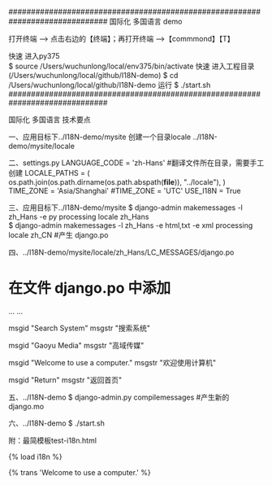 ##############################################################################
国际化 多国语言  demo

打开终端 --> 点击右边的【终端】；再打开终端 -->【commmond】【T】

快速 进入py375  
$ source  /Users/wuchunlong/local/env375/bin/activate
快速 进入工程目录(/Users/wuchunlong/local/github/I18N-demo)
$ cd /Users/wuchunlong/local/github/I18N-demo
运行
$ ./start.sh
##############################################################################

国际化 多国语言 技术要点

一、应用目标下../I18N-demo/mysite
创建一个目录locale ../I18N-demo/mysite/locale

二、settings.py
LANGUAGE_CODE = 'zh-Hans'
#翻译文件所在目录，需要手工创建
LOCALE_PATHS = (
    os.path.join(os.path.dirname(os.path.abspath(__file__)), "../locale"),
)
TIME_ZONE = 'Asia/Shanghai'
#TIME_ZONE = 'UTC'
USE_I18N = True

三、应用目标下../I18N-demo/mysite
$ django-admin makemessages -l zh_Hans -e py
processing locale zh_Hans  
$ django-admin makemessages -l zh_Hans -e html,txt -e xml
processing locale zh_CN      #产生 django.po

四、../I18N-demo/mysite/locale/zh_Hans/LC_MESSAGES/django.po
# 在文件 django.po 中添加
...
...

msgid "Search System"
msgstr "搜索系统"

msgid "Gaoyu Media"
msgstr "高域传媒"

msgid "Welcome to use a computer."
msgstr "欢迎使用计算机"

msgid "Return"
msgstr "返回首页"

五、../I18N-demo
$ django-admin.py compilemessages   #产生新的django.mo

六、../I18N-demo
$ ./start.sh

附：最简模板test-i18n.html
<!DOCTYPE html>
{% load i18n %}
<html lang="zh-Hans">
  <head>
    <meta charset="utf-8">
    <title>{% trans 'i18n demo' %}</title> <!--add-->
  </head>
  <body>
       {% trans 'Welcome to use a computer.' %} <!--add-->
  </body>
</html>